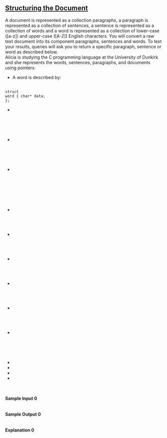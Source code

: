## **[Structuring the Document](https://www.hackerrank.com/challenges/structuring-the-document)** 
A document is represented as a collection paragraphs, a paragraph is represented as a collection of sentences, a sentence is represented as a collection of words and a word is represented as a collection of lower-case ([a-z]) and upper-case ([A-Z]) English characters. You will convert a raw text document into its component paragraphs, sentences and words. To test your results, queries will ask you to return a specific paragraph, sentence or word as described below.<br>Alicia is studying the C programming language at the University of Dunkirk and she represents the words, sentences, paragraphs, and documents using pointers:<br><ul><li>A word is described by:</li></ul><br><code>struct word {
    char* data;
};</code><br><ul><li></li></ul><br><code></code><br><br><ul><li></li></ul><br><code></code><br><br><ul><li></li></ul><br><code></code><br><br><br><br><ul><li></li></ul><br><code></code><br><ul><li></li></ul><br><code></code><br><ul><li></li></ul><br><code></code><br><ul><li></li></ul><br><code></code><br><ul><li></li></ul><br><code></code><br><ul><li></li></ul><br><code></code><br><br><ul><li></li><li></li><li></li><li></li></ul><br><br>**Sample Input 0**<br><code></code><br><br>**Sample Output 0**<br><code></code><br><br>**Explanation 0**<br><br>
